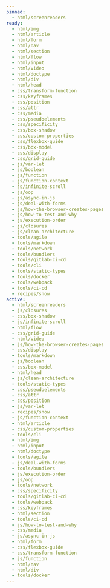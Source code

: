```yaml
---
pinned:
  - html/screenreaders
ready:
  - html/img
  - html/article
  - html/form
  - html/nav
  - html/section
  - html/flow
  - html/input
  - html/video
  - html/doctype
  - html/div
  - html/head
  - css/transform-function
  - css/keyframes
  - css/position
  - css/attr
  - css/media
  - css/pseudoelements
  - css/specificity
  - css/box-shadow
  - css/custom-properties
  - css/flexbox-guide
  - css/box-model
  - css/display
  - css/grid-guide
  - js/var-let
  - js/boolean
  - js/function
  - js/function-context
  - js/infinite-scroll
  - js/oop
  - js/async-in-js
  - js/deal-with-forms
  - js/how-the-browser-creates-pages
  - js/how-to-test-and-why
  - js/execution-order
  - js/closures
  - js/clean-architecture
  - tools/agile
  - tools/markdown
  - tools/network
  - tools/bundlers
  - tools/gitlab-ci-cd
  - tools/cli
  - tools/static-types
  - tools/docker
  - tools/webpack
  - tools/ci-cd
  - recipes/snow
active:
  - html/screenreaders
  - js/closures
  - css/box-shadow
  - js/infinite-scroll
  - html/flow
  - css/grid-guide
  - html/video
  - js/how-the-browser-creates-pages
  - css/display
  - tools/markdown
  - js/boolean
  - css/box-model
  - html/head
  - js/clean-architecture
  - tools/static-types
  - css/pseudoelements
  - css/attr
  - css/position
  - js/var-let
  - recipes/snow
  - js/function-context
  - html/article
  - css/custom-properties
  - tools/cli
  - html/img
  - html/input
  - html/doctype
  - tools/agile
  - js/deal-with-forms
  - tools/bundlers
  - js/execution-order
  - js/oop
  - tools/network
  - css/specificity
  - tools/gitlab-ci-cd
  - tools/webpack
  - css/keyframes
  - html/section
  - tools/ci-cd
  - js/how-to-test-and-why
  - css/media
  - js/async-in-js
  - html/form
  - css/flexbox-guide
  - css/transform-function
  - js/function
  - html/nav
  - html/div
  - tools/docker
---
```


